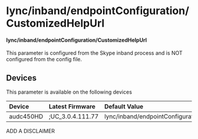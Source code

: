 ﻿---
description: lync/inband/endpointConfiguration/CustomizedHelpUrl
search:
    keywords: ['lync','inband','endpointConfiguration','CustomizedHelpUrl']
---

# lync/inband/endpointConfiguration/CustomizedHelpUrl

#### lync/inband/endpointConfiguration/CustomizedHelpUrl

This parameter is configured from the Skype inband process and is NOT configured from the config file.



## Devices
This parameter is available on the following devices

| Device | Latest Firmware | Default Value |
|:---|:---|:---|
| audc450HD | ;UC_3.0.4.111.77 | lync/inband/endpointConfiguration/CustomizedHelpUrl= 

ADD A DISCLAIMER
